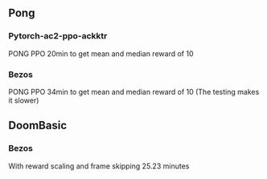## Pong
### Pytorch-ac2-ppo-ackktr
PONG PPO
20min to get mean and median reward of 10
### Bezos
PONG PPO
34min to get mean and median reward of 10 (The testing makes it slower)

## DoomBasic
### Bezos
With reward scaling and frame skipping
25.23 minutes
